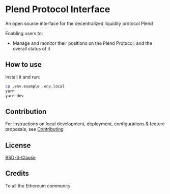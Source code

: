 # Plend Protocol Interface

An open source interface for the decentralized liquidity protocol Plend

Enabling users to:

- Manage and monitor their positions on the Plend Protocol, and the overall status of it

## How to use

Install it and run:

```sh
cp .env.example .env.local
yarn
yarn dev
```

## Contribution

For instructions on local development, deployment, configurations & feature proposals, see [Contributing](./CONTRIBUTING.md)

## License

[BSD-3-Clause](./LICENSE.md)

## Credits

To all the Ethereum community

